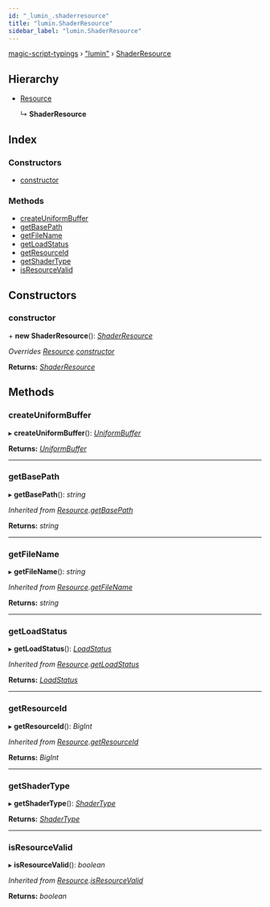 ```yaml
---
id: "_lumin_.shaderresource"
title: "lumin.ShaderResource"
sidebar_label: "lumin.ShaderResource"
---
```


[magic-script-typings](../index.md) › [&quot;lumin&quot;](../modules/_lumin_.md) › [ShaderResource](_lumin_.shaderresource.md)

## Hierarchy

* [Resource](_lumin_.resource.md)

  ↳ **ShaderResource**

## Index

### Constructors

* [constructor](_lumin_.shaderresource.md#constructor)

### Methods

* [createUniformBuffer](_lumin_.shaderresource.md#createuniformbuffer)
* [getBasePath](_lumin_.shaderresource.md#getbasepath)
* [getFileName](_lumin_.shaderresource.md#getfilename)
* [getLoadStatus](_lumin_.shaderresource.md#getloadstatus)
* [getResourceId](_lumin_.shaderresource.md#getresourceid)
* [getShaderType](_lumin_.shaderresource.md#getshadertype)
* [isResourceValid](_lumin_.shaderresource.md#isresourcevalid)

## Constructors

###  constructor

\+ **new ShaderResource**(): *[ShaderResource](_lumin_.shaderresource.md)*

*Overrides [Resource](_lumin_.resource.md).[constructor](_lumin_.resource.md#constructor)*

**Returns:** *[ShaderResource](_lumin_.shaderresource.md)*

## Methods

###  createUniformBuffer

▸ **createUniformBuffer**(): *[UniformBuffer](_lumin_.uniformbuffer.md)*

**Returns:** *[UniformBuffer](_lumin_.uniformbuffer.md)*

___

###  getBasePath

▸ **getBasePath**(): *string*

*Inherited from [Resource](_lumin_.resource.md).[getBasePath](_lumin_.resource.md#getbasepath)*

**Returns:** *string*

___

###  getFileName

▸ **getFileName**(): *string*

*Inherited from [Resource](_lumin_.resource.md).[getFileName](_lumin_.resource.md#getfilename)*

**Returns:** *string*

___

###  getLoadStatus

▸ **getLoadStatus**(): *[LoadStatus](../enums/_lumin_.resources.loadstatus.md)*

*Inherited from [Resource](_lumin_.resource.md).[getLoadStatus](_lumin_.resource.md#getloadstatus)*

**Returns:** *[LoadStatus](../enums/_lumin_.resources.loadstatus.md)*

___

###  getResourceId

▸ **getResourceId**(): *BigInt*

*Inherited from [Resource](_lumin_.resource.md).[getResourceId](_lumin_.resource.md#getresourceid)*

**Returns:** *BigInt*

___

###  getShaderType

▸ **getShaderType**(): *[ShaderType](../enums/_lumin_.utils.shadertype.md)*

**Returns:** *[ShaderType](../enums/_lumin_.utils.shadertype.md)*

___

###  isResourceValid

▸ **isResourceValid**(): *boolean*

*Inherited from [Resource](_lumin_.resource.md).[isResourceValid](_lumin_.resource.md#isresourcevalid)*

**Returns:** *boolean*